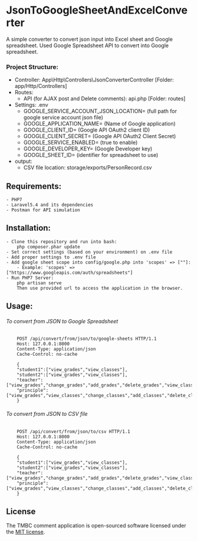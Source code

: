# JsonToGoogleSheetAndExcelConverter
A simple converter to convert json input into Excel sheet and Google spreadsheet. Used Google Spreadsheet API to convert into Google spreadsheet.


### Project Structure:
- Controller: App\Http\Controllers\JsonConverterController [Folder: app/Http/Controllers]
- Routes:
    - API (for AJAX post and Delete comments): api.php [Folder: routes]
- Settings: .env
    - GOOGLE_SERVICE_ACCOUNT_JSON_LOCATION= (full path for google service account json file)
    - GOOGLE_APPLICATION_NAME= (Name of Google application)
    - GOOGLE_CLIENT_ID= (Google API OAuth2 client ID)
    - GOOGLE_CLIENT_SECRET= (Google API OAuth2 Client Secret)
    - GOOGLE_SERVICE_ENABLED= (true to enable)
    - GOOGLE_DEVELOPER_KEY= (Google Developer key)
    - GOOGLE_SHEET_ID= (identifier for spreadsheet to use)
- output:
    - CSV file location: storage/exports/PersonRecord.csv

## Requirements:
    - PHP7
    - Laravel5.4 and its dependencies
    - Postman for API simulation
    
## Installation:
    - Clone this repository and run into bash: 
        php composer.phar update
    - Set correct settings (based on your environment) on .env file
    - Add proper settings to .env file
    - Add google sheet scope into config/google.php into 'scopes' => [""]:
        - Example: 'scopes' => ["https://www.googleapis.com/auth/spreadsheets"]
    - Run PHP7 Server:
        php artisan serve
        Then use provided url to access the application in the browser.

## Usage:
###### To convert from JSON to Google Spreadsheet
        POST /api/convert/from/json/to/google-sheets HTTP/1.1
        Host: 127.0.0.1:8000
        Content-Type: application/json
        Cache-Control: no-cache
        
        {
        "student1":["view_grades","view_classes"],
        "student2":["view_grades","view_classes"],
        "teacher":["view_grades","change_grades","add_grades","delete_grades","view_classes"],
        "principle":["view_grades","view_classes","change_classes","add_classes","delete_classes"]
        }	
        
###### To convert from JSON to CSV file
        POST /api/convert/from/json/to/csv HTTP/1.1
        Host: 127.0.0.1:8000
        Content-Type: application/json
        Cache-Control: no-cache
        
        {
        "student1":["view_grades","view_classes"],
        "student2":["view_grades","view_classes"],
        "teacher":["view_grades","change_grades","add_grades","delete_grades","view_classes"],
        "principle":["view_grades","view_classes","change_classes","add_classes","delete_classes"]
        }	
        
## License

The TMBC comment application is open-sourced software licensed under the [MIT license](https://github.com/bishalpaudel/JsonToGoogleSheetAndExcelConverter/blob/master/LICENSE).
        
